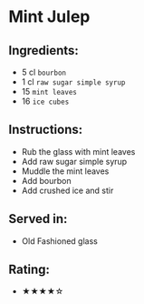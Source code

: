 # Mint Julep

## Ingredients:
- 5 cl `bourbon`
- 1 cl `raw sugar simple syrup`
- 15 `mint leaves`
- 16 `ice cubes`

## Instructions:
- Rub the glass with mint leaves
- Add raw sugar simple syrup
- Muddle the mint leaves
- Add bourbon
- Add crushed ice and stir

## Served in:
- Old Fashioned glass

## Rating:
- ★★★★☆